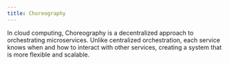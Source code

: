 ```yaml
---
title: Choreography
---
```


In cloud computing, Choreography is a decentralized approach to orchestrating microservices. Unlike centralized orchestration, each service knows when and how to interact with other services, creating a system that is more flexible and scalable.

<!--more-->